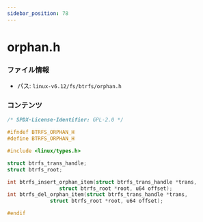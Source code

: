 ```yaml
---
sidebar_position: 78
---
```

# orphan.h

### ファイル情報

- パス: `linux-v6.12/fs/btrfs/orphan.h`

### コンテンツ

```h
/* SPDX-License-Identifier: GPL-2.0 */

#ifndef BTRFS_ORPHAN_H
#define BTRFS_ORPHAN_H

#include <linux/types.h>

struct btrfs_trans_handle;
struct btrfs_root;

int btrfs_insert_orphan_item(struct btrfs_trans_handle *trans,
			     struct btrfs_root *root, u64 offset);
int btrfs_del_orphan_item(struct btrfs_trans_handle *trans,
			  struct btrfs_root *root, u64 offset);

#endif

```
